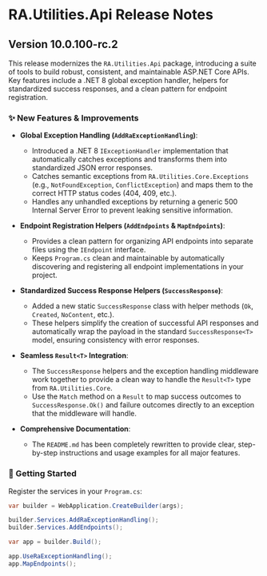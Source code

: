 # RA.Utilities.Api Release Notes

## Version 10.0.100-rc.2

This release modernizes the `RA.Utilities.Api` package, introducing a suite of tools to build robust, consistent, and maintainable ASP.NET Core APIs. Key features include a .NET 8 global exception handler, helpers for standardized success responses, and a clean pattern for endpoint registration.

### ✨ New Features & Improvements

*   **Global Exception Handling (`AddRaExceptionHandling`)**:
    *   Introduced a .NET 8 `IExceptionHandler` implementation that automatically catches exceptions and transforms them into standardized JSON error responses.
    *   Catches semantic exceptions from `RA.Utilities.Core.Exceptions` (e.g., `NotFoundException`, `ConflictException`) and maps them to the correct HTTP status codes (404, 409, etc.).
    *   Handles any unhandled exceptions by returning a generic 500 Internal Server Error to prevent leaking sensitive information.

*   **Endpoint Registration Helpers (`AddEndpoints` & `MapEndpoints`)**:
    *   Provides a clean pattern for organizing API endpoints into separate files using the `IEndpoint` interface.
    *   Keeps `Program.cs` clean and maintainable by automatically discovering and registering all endpoint implementations in your project.

*   **Standardized Success Response Helpers (`SuccessResponse`)**:
    *   Added a new static `SuccessResponse` class with helper methods (`Ok`, `Created`, `NoContent`, etc.).
    *   These helpers simplify the creation of successful API responses and automatically wrap the payload in the standard `SuccessResponse<T>` model, ensuring consistency with error responses.

*   **Seamless `Result<T>` Integration**:
    *   The `SuccessResponse` helpers and the exception handling middleware work together to provide a clean way to handle the `Result<T>` type from `RA.Utilities.Core`.
    *   Use the `Match` method on a `Result` to map success outcomes to `SuccessResponse.Ok()` and failure outcomes directly to an exception that the middleware will handle.

*   **Comprehensive Documentation**:
    *   The `README.md` has been completely rewritten to provide clear, step-by-step instructions and usage examples for all major features.

### 🚀 Getting Started

Register the services in your `Program.cs`:

```csharp
var builder = WebApplication.CreateBuilder(args);

builder.Services.AddRaExceptionHandling();
builder.Services.AddEndpoints();

var app = builder.Build();

app.UseRaExceptionHandling();
app.MapEndpoints();
```